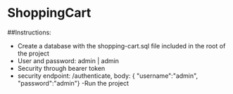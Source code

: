 # ShoppingCart

##Instructions:
- Create a database with the shopping-cart.sql file included in the root of the project
- User and password: admin | admin
- Security through bearer token
- security endpoint: /authenticate, body: { "username":"admin", "password":"admin"}
-Run the project
